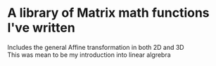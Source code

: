 # A library of Matrix math functions I've written 
Includes the general Affine transformation in both 2D and 3D
</br> This was mean to be my introduction into linear algrebra